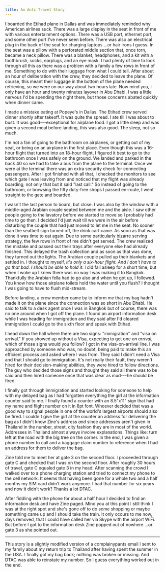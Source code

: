 ```yaml
---
title: An Anti-Travel Story
---
```


I boarded the Etihad plane in Dallas and was immediately reminded why American airlines suck. There was a large display in the seat in front of me with various entertainment options. There was a USB port, ethernet port, and some other port I've never seen before. There was also an electrical plug in the back of the seat for charging laptops \...or hair irons I guess. In the seat was a pillow with a perforated middle section that, once torn, became a neck pillow. There was a blanket, headphones, and a kit with a toothbrush, socks, earplugs, and an eye mask. I had plenty of time to look through all this as there was a problem with a family a few rows in front of me. Something to do with their luggage from what I could tell. After about an hour of deliberation with the crew, they decided to leave the plane. Of course, this meant their luggage in the bottom of the plane needed retrieving, so we were on our way about two hours late. Now mind you, I only have an hour and twenty minutes layover in Abu Dhabi. I was a little nervous I'd be spending the night there, but those concerns abated quickly when dinner came.

I made a mistake eating at Popeye's in Dallas. The Etihad crew served dinner shortly after takeoff. It was quite the spread. I ate till I was about to bust. It was good---exceptional for airplane food. I got a little sleep and was given a second meal before landing, this was also good. The sleep, not so much.

I'm not a fan of going to the bathroom on airplanes, or getting out of my seat, or being on an airplane in the first place. Even though this was a 16-hour flight that turned into an 18-hour flight, I figured it best to go to the bathroom once I was safely on the ground. We landed and parked in the back 40 so we had to take a bus from the plane to the terminal. Once we were at the terminal there was an extra security check for connecting passengers. After I got finished with all that, I checked the monitors to see which gate I was leaving from and noticed that my flight was already boarding; not only that but it said "last call." So instead of going to the bathroom, or browsing the fifty duty-free shops I passed en-route, I went straight to the gate and boarded.

I wasn't the last person to board, but close. I was also by the window with a middle-aged Arabian couple seated between me and the aisle. I saw other people going to the lavatory before we started to move so I probably had time to go then. I decided I'd just wait till we were in the air before disturbing the couple that had just moved to let me in the seat. No sooner than the seatbelt sign turned off, the drink cart came. As soon as that was done it was time to eat again. Due to some particularly bizarre serving strategy, the few rows in front of me didn't get served. The crew realized the mistake and passed out their trays after everyone else had already finished. This delayed the trash collection and as soon as that was done, they turned out the lights. The Arabian couple pulled up their blankets and settled in. I thought to myself, *it's only a six-hour flight. And I don't have to go that bad. I should be able to hold it*. I did fall asleep for a short time, but when I woke up I knew there was no way I was making it to Bangkok. Thankfully the Arabian fella had to go also and when he got up, I followed. You know how those airplane toilets hold the water until you flush? I thought I was going to have to flush mid-stream.

Before landing, a crew member came by to inform me that my bag hadn't made it on the plane since the connection was so short in Abu Dhabi. He said to talk to a desk agent once I was in Bangkok but of course, there was no one around when I got off the plane. I found an airport information desk while I was heading for immigration and they said after I'd cleared immigration I could go to the sixth floor and speak with Etihad.

I head down the hall where there are two signs: "immigration" and "visa on arrival." If you showed up without a Visa, expecting to get one *on arrival*, which of those signs would you follow? I got in the visa-on-arrival line. I was approached by someone who was, no doubt, being paid to make this an efficient process and asked where I was from. They said I didn't need a Visa and that I should go to immigration. It's not really their fault, they weren't hired for their decision-making abilities, they were hired to follow directions. The guy who decided those signs and thought they said all there was to be said and then hired someone once that was clear as mud---he should be fired.

I finally got through immigration and started looking for someone to help with my delayed bag as I had forgotten everything the girl at the information counter said to me. I finally found a counter with an 8.5"x11" sign that had my name and flight number on it in 8pt font. Whoever decided that was a good way to signal people in one of the world's largest airports should also be fired. I couldn't give the girl at the counter an address for delivering the bag as I didn't know Zine's address *and* since addresses aren't given in Thailand in the number, street, city fashion they are in most of the world. Addresses in Thailand almost always involve explanations. Things like: turn left at the road with the big tree on the corner. In the end, I was given a phone number to call and a baggage claim number to reference when I had an address for them to deliver the bag.

Zine told me to meet her at gate 3 on the second floor. I proceeded through gate C and checked that I was on the second floor. After roughly 30 hours of travel, gate C equaled gate 3 in my head. After scanning the crowd I walked over to a phone charging station and tried to connect my phone to the cell network. It seems that having been gone for a whole two and a half months my SIM card didn't work anymore. I had that number for six years and now it didn't work? Thanks a lot DTAC.

After fiddling with the phone for about a half hour I decided to find an information desk and have Zine paged. Mind you at this point I still think I was at the right spot and she's gone off to do some shopping or maybe something came up and I should take the train. It only occurs to me now, days removed, that I could have called her via Skype with the airport WiFi. But before I got to the information desk Zine popped out of nowhere \...or gate 3 as she pointed out.

<hr>

This story is a slightly modified version of a complainypants email I sent to my family about my return trip to Thailand after having spent the summer in the USA. I finally got my bag back; nothing was broken or missing. And DTAC was able to reinstate my number. So I guess everything worked out in the end.
